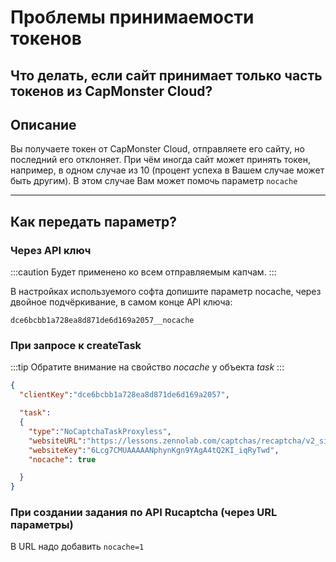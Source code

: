 ﻿---
sidebar_position: 7
draft: true
---
# Проблемы принимаемости токенов

## Что делать, если сайт принимает только часть токенов из CapMonster Cloud?

## **Описание**

Вы получаете токен от CapMonster Cloud, отправляете его сайту, но последний его отклоняет. При чём иногда сайт может принять токен, например, в одном случае из 10 (процент успеха в Вашем случае может быть другим).
В этом случае Вам может помочь параметр `nocache`

---

## **Как передать параметр?**

### **Через API ключ**

:::caution
Будет применено ко всем отправляемым капчам.
:::

В настройках используемого софта допишите параметр nocache, через двойное подчёркивание, в самом конце API ключа:

`dce6bcbb1a728ea8d871de6d169a2057__nocache`

### **При запросе к createTask**

:::tip
Обратите внимание на свойство *nocache* у объекта *task*
:::

```json
{
  "clientKey":"dce6bcbb1a728ea8d871de6d169a2057",

  "task": 
  {
    "type":"NoCaptchaTaskProxyless",
    "websiteURL":"https://lessons.zennolab.com/captchas/recaptcha/v2_simple.php?level=high",
    "websiteKey":"6Lcg7CMUAAAAANphynKgn9YAgA4tQ2KI_iqRyTwd",
    "nocache": true

  }
}
```

### **При создании задания по API Rucaptcha (через URL параметры)**

В URL надо добавить `nocache=1`


